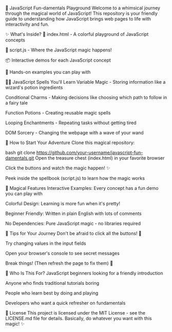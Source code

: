 🌈 JavaScript Fun-damentals Playground
Welcome to a whimsical journey through the magical world of JavaScript! This repository is your friendly guide to understanding how JavaScript brings web pages to life with interactivity and fun.

✨ What's Inside?
🎪 index.html - A colorful playground of JavaScript concepts

🎨 script.js - Where the JavaScript magic happens!

📦 Interactive demos for each JavaScript concept

🎯 Hands-on examples you can play with

🧚‍♂️ JavaScript Spells You'll Learn
Variable Magic - Storing information like a wizard's potion ingredients

Conditional Charms - Making decisions like choosing which path to follow in a fairy tale

Function Potions - Creating reusable magic spells

Looping Enchantments - Repeating tasks without getting tired

DOM Sorcery - Changing the webpage with a wave of your wand

🎡 How to Start Your Adventure
Clone this magical repository:

bash
git clone https://github.com/your-username/javascript-fun-damentals.git
Open the treasure chest (index.html) in your favorite browser

Click the buttons and watch the magic happen! ✨

Peek inside the spellbook (script.js) to learn how the magic works

🌟 Magical Features
Interactive Examples: Every concept has a fun demo you can play with

Colorful Design: Learning is more fun when it's pretty!

Beginner Friendly: Written in plain English with lots of comments

No Dependencies: Pure JavaScript magic - no libraries required

🐇 Tips for Your Journey
Don't be afraid to click all the buttons! 🎯

Try changing values in the input fields

Open your browser's console to see secret messages

Break things! (Then refresh the page to fix them) 🔧

🦄 Who Is This For?
JavaScript beginners looking for a friendly introduction

Anyone who finds traditional tutorials boring

People who learn best by doing and playing

Developers who want a quick refresher on fundamentals

📜 License
This project is licensed under the MIT License - see the LICENSE.md file for details. Basically, do whatever you want with this magic! ✨
